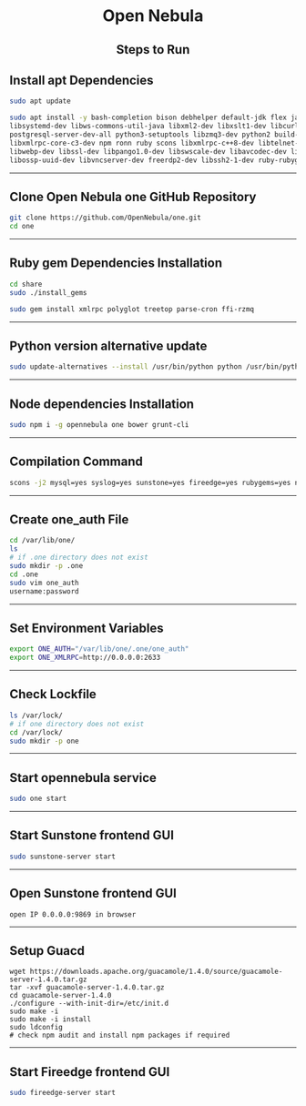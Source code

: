 <h1 align="center"> Open Nebula </h1>
<h2 align="center"> Steps to Run </h2>

## Install apt Dependencies
```bash
sudo apt update
```
```bash
sudo apt install -y bash-completion bison debhelper default-jdk flex javahelper libmysql++-dev libsqlite3-dev libssl-dev \
libsystemd-dev libws-commons-util-java libxml2-dev libxslt1-dev libcurl4-openssl-dev libcurl4 libvncserver-dev \
postgresql-server-dev-all python3-setuptools libzmq3-dev python2 build-essential libcairo2-dev libjpeg-turbo8-dev \
libxmlrpc-core-c3-dev npm ronn ruby scons libxmlrpc-c++8-dev libtelnet-dev libwebsockets-dev libpulse-dev libvorbis-dev \
libwebp-dev libssl-dev libpango1.0-dev libswscale-dev libavcodec-dev libavutil-dev libavformat-dev libpng-dev libtool-bin \
libossp-uuid-dev libvncserver-dev freerdp2-dev libssh2-1-dev ruby-rubygems
```
---
## Clone Open Nebula one GitHub Repository
```bash
git clone https://github.com/OpenNebula/one.git
cd one
```
---
## Ruby gem Dependencies Installation
```bash
cd share
sudo ./install_gems
```
```bash
sudo gem install xmlrpc polyglot treetop parse-cron ffi-rzmq
```
---
## Python version alternative update
```bash
sudo update-alternatives --install /usr/bin/python python /usr/bin/python2 1
```
---
## Node dependencies Installation
```bash
sudo npm i -g opennebula one bower grunt-cli
```
--- 
## Compilation Command
```bash
scons -j2 mysql=yes syslog=yes sunstone=yes fireedge=yes rubygems=yes new_xmlrpc=yes docker_machine=yes systemd=yes
```
---
## Create one_auth File
```bash
cd /var/lib/one/
ls
# if .one directory does not exist
sudo mkdir -p .one
cd .one
sudo vim one_auth
username:password
```
---
## Set Environment Variables
```bash
export ONE_AUTH="/var/lib/one/.one/one_auth"
export ONE_XMLRPC=http://0.0.0.0:2633
```
---
## Check Lockfile
```bash
ls /var/lock/
# if one directory does not exist
cd /var/lock/
sudo mkdir -p one
```
---
## Start opennebula service
```bash
sudo one start
```
---
## Start Sunstone frontend GUI
```bash
sudo sunstone-server start
```
---
## Open Sunstone frontend GUI
```
open IP 0.0.0.0:9869 in browser
```
---
## Setup Guacd
```
wget https://downloads.apache.org/guacamole/1.4.0/source/guacamole-server-1.4.0.tar.gz
tar -xvf guacamole-server-1.4.0.tar.gz
cd guacamole-server-1.4.0
./configure --with-init-dir=/etc/init.d
sudo make -i
sudo make -i install
sudo ldconfig
# check npm audit and install npm packages if required
```
---
## Start Fireedge frontend GUI
```bash
sudo fireedge-server start
```

